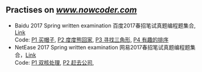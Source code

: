 ## Practises on ***www.nowcoder.com***
- Baidu 2017 Spring written examination 百度2017春招笔试真题编程题集合,  [Link](https://www.nowcoder.com/test/4998655/summary)   
  Code: [P1 买帽子](./BD2017_Spring_1.h), [P2 度度熊回家](./BD2017_Spring_2.h), [P3 寻找三角形](./BD2017_Spring_3.h), [P4 有趣的排序](./BD2017_Spring_4.h)
- NetEase 2017 Spring written examination 网易2017春招笔试真题编程题集合，[Link](https://www.nowcoder.com/test/4575457/summary)   
  Code: [P1 双核处理](./NetEase2017_Spring_1.h), [P2 赶去公司](./NetEase2017_Spring_2.h), 
